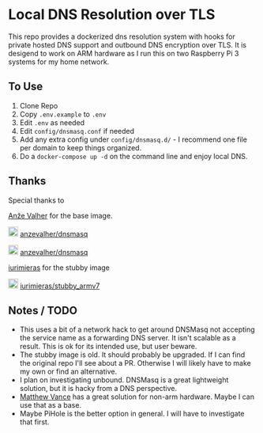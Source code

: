 # Local DNS Resolution over TLS

This repo provides a dockerized dns resolution system with hooks for private hosted DNS support and outbound DNS encryption over TLS. It is desigend to work on ARM hardware as I run this on two Raspberry Pi 3 systems for my home network.

## To Use

1. Clone Repo
2. Copy `.env.example` to `.env`
3. Edit `.env` as needed
4. Edit `config/dnsmasq.conf` if needed
5. Add any extra config under `config/dnsmasq.d/` - I recommend one file per domain to keep things organized. 
6. Do a `docker-compose up -d` on the command line and enjoy local DNS. 

## Thanks

Special thanks to 

[Anže Valher](https://github.com/anzevalher) for the base image.

<img height="20" width="20" src="https://cdn.jsdelivr.net/npm/simple-icons@v3/icons/docker.svg" /> [anzevalher/dnsmasq](https://hub.docker.com/r/anzevalher/dnsmasq)

<img height="20" width="20" src="https://cdn.jsdelivr.net/npm/simple-icons@v3/icons/github.svg" /> [anzevalher/dnsmasq](https://github.com/anzevalher/dnsmasq)

[iurimieras](https://hub.docker.com/u/iurimieras) for the stubby image

<img height="20" width="20" src="https://cdn.jsdelivr.net/npm/simple-icons@v3/icons/docker.svg" /> [iurimieras/stubby_armv7](https://hub.docker.com/r/iurimieras/stubby_armv7)

## Notes / TODO

* This uses a bit of a network hack to get around DNSMasq not accepting the service name as a forwarding DNS server. It isn't scalable as a result. This is ok for its intended use, but user beware. 
* The stubby image is old. It should probably be upgraded. If I can find the original repo I'll see about a PR. Otherwise I will likely have to make my own or find an alternative. 
* I plan on investigating unbound. DNSMasq is a great lightweight solution, but it is hacky from a DNS perspective.
* [Matthew Vance](https://github.com/MatthewVance/stubby-docker) has a great solution for non-arm hardware. Maybe I can use that as a base.
* Maybe PiHole is the better option in general. I will have to investigate that first.
